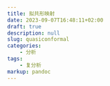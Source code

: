 ```yaml
---
title: 拟共形映射
date: 2023-09-07T16:48:11+02:00
draft: true
description: null
slug: quasiconformal
categories:
    - 分析
tags:
    - 复分析
markup: pandoc
---
```


